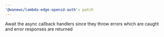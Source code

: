 ```yaml
---
'@wanews/lambda-edge-openid-auth': patch
---
```


Await the async callback handlers since they throw errors which are caught and error responses are returned
